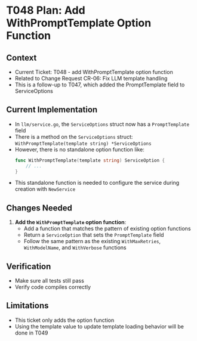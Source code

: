 # T048 Plan: Add WithPromptTemplate Option Function

## Context
- Current Ticket: T048 - add WithPromptTemplate option function
- Related to Change Request CR-06: Fix LLM template handling
- This is a follow-up to T047, which added the PromptTemplate field to ServiceOptions

## Current Implementation
- In `llm/service.go`, the `ServiceOptions` struct now has a `PromptTemplate` field
- There is a method on the `ServiceOptions` struct: `WithPromptTemplate(template string) *ServiceOptions`
- However, there is no standalone option function like:
  ```go
  func WithPromptTemplate(template string) ServiceOption {
      // ...
  }
  ```
- This standalone function is needed to configure the service during creation with `NewService`

## Changes Needed
1. **Add the `WithPromptTemplate` option function**:
   - Add a function that matches the pattern of existing option functions
   - Return a `ServiceOption` that sets the `PromptTemplate` field
   - Follow the same pattern as the existing `WithMaxRetries`, `WithModelName`, and `WithVerbose` functions

## Verification
- Make sure all tests still pass
- Verify code compiles correctly

## Limitations
- This ticket only adds the option function
- Using the template value to update template loading behavior will be done in T049
